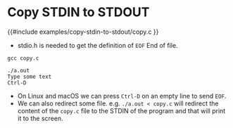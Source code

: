 # Copy STDIN to STDOUT


{{#include examples/copy-stdin-to-stdout/copy.c }}

* stdio.h is needed to get the definition of `EOF` End of file.


```
gcc copy.c
```

```
./a.out
Type some text
Ctrl-D
```

* On Linux and macOS we can press `Ctrl-D` on an empty line to send `EOF`.
* We can also redirect some file. e.g. `./a.out < copy.c` will redirect the content of the `copy.c` file to the STDIN of the program and that will print it to the screen.

